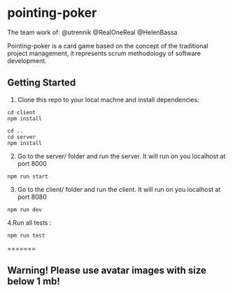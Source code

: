 # pointing-poker

The team work of:
@utrennik
@RealOneReal
@HelenBassa

Pointing-poker is a card game based on the concept of the traditional project management, it represents scrum methodology of software development.

## Getting Started

1. Clone this repo to your local machne and install dependencies:

```
cd client
npm install

cd ..
cd server
npm install
```

2. Go to the server/ folder and run the server. It will run on you localhost at port 8000
```
npm run start
```

3. Go to the client/ folder and run the client. It will run on you localhost at port 8080
```
npm run dev
```

4.Run all tests :
```
npm run test
```
=======

## Warning! Please use avatar images with size below 1 mb!
